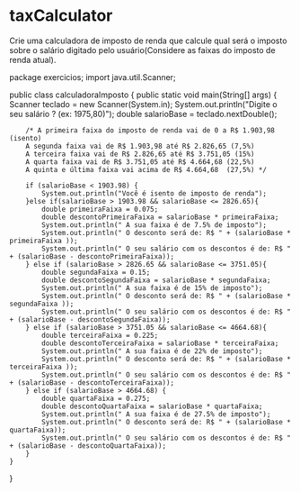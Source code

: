 # taxCalculator
Crie uma calculadora de imposto de renda que calcule qual será o imposto sobre o salário digitado pelo usuário(Considere as faixas do imposto de renda atual). 

package exercicios;
import java.util.Scanner;

public class calculadoraImposto {
    public static void main(String[] args) {
        Scanner teclado = new Scanner(System.in);
        System.out.println("Digite o seu salário ?  (ex: 1975,80)");
        double salarioBase = teclado.nextDouble();

        /* A primeira faixa do imposto de renda vai de 0 a R$ 1.903,98 (isento)
        A segunda faixa vai de R$ 1.903,98 até R$ 2.826,65 (7,5%)
        A terceira faixa vai de R$ 2.826,65 até R$ 3.751,05 (15%)
        A quarta faixa vai de R$ 3.751,05 até R$ 4.664,68 (22,5%)
        A quinta e última faixa vai acima de R$ 4.664,68  (27,5%) */

        if (salarioBase < 1903.98) {
            System.out.println("Você é isento de imposto de renda");
        }else if(salarioBase > 1903.98 && salarioBase <= 2826.65){
            double primeiraFaixa = 0.075;
            double descontoPrimeiraFaixa = salarioBase * primeiraFaixa;
            System.out.println(" A sua faixa é de 7.5% de imposto");
            System.out.println(" O desconto será de: R$ " + (salarioBase * primeiraFaixa ));
            System.out.println(" O seu salário com os descontos é de: R$ " + (salarioBase - descontoPrimeiraFaixa));
        } else if (salarioBase > 2826.65 && salarioBase <= 3751.05){
            double segundaFaixa = 0.15;
            double descontoSegundaFaixa = salarioBase * segundaFaixa;
            System.out.println(" A sua faixa é de 15% de imposto");
            System.out.println(" O desconto será de: R$ " + (salarioBase * segundaFaixa ));
            System.out.println(" O seu salário com os descontos é de: R$ " + (salarioBase - descontoSegundaFaixa));
        } else if (salarioBase > 3751.05 && salarioBase <= 4664.68){
            double terceiraFaixa = 0.225;
            double descontoTerceiraFaixa = salarioBase * terceiraFaixa;
            System.out.println(" A sua faixa é de 22% de imposto");
            System.out.println(" O desconto será de: R$ " + (salarioBase * terceiraFaixa ));
            System.out.println(" O seu salário com os descontos é de: R$ " + (salarioBase - descontoTerceiraFaixa));
        } else if (salarioBase > 4664.68) {
            double quartaFaixa = 0.275;
            double descontoQuartaFaixa = salarioBase * quartaFaixa;
            System.out.println(" A sua faixa é de 27.5% de imposto");
            System.out.println(" O desconto será de: R$ " + (salarioBase * quartaFaixa));
            System.out.println(" O seu salário com os descontos é de: R$ " + (salarioBase - descontoQuartaFaixa));
        }
    }

}

